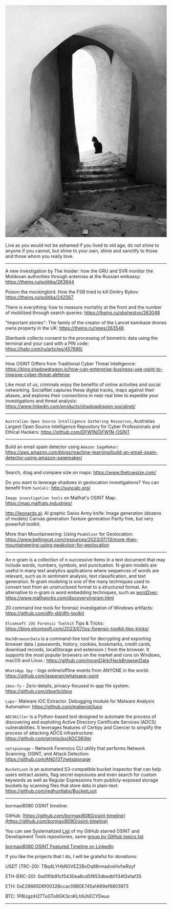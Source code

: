 ![alt text](img/17.jpg)

Live as you would not be ashamed if you lived to old age, do not shine to anyone if you cannot, but shine to your own, shine and sanctify to those and those whom you really love.

----

A new investigation by The Insider: how the GRU and SVR monitor the Moldovan authorities through antennas at the Russian embassy: https://theins.ru/politika/263644

Poison the mockingbird. How the FSB tried to kill Dmitry Bykov: https://theins.ru/politika/242567

There is everything: how to measure mortality at the front and the number of mobilized through search queries: https://theins.ru/obshestvo/263048

"Important stories": The family of the creator of the Lancet kamikaze drones owns property in the UK: https://theins.ru/news/263548

Sberbank collects consent to the processing of biometric data using the terminal and your card with a PIN code: https://habr.com/ru/articles/457686/

----

How OSINT Differs from Traditional Cyber Threat Intelligence: https://blog.shadowdragon.io/how-can-enterprise-business-use-osint-to-improve-cyber-threat-defense

Like most of us, criminals enjoy the benefits of online activities and social networking. SocialNet captures these digital tracks, maps against their aliases, and explores their connections in near real time to expedite your investigations and threat analysis: https://www.linkedin.com/products/shadowdragon-socialnet/

----

```Australian Open Source Intelligence Gathering Resources```, Australias Largest Open Source Intelligence Repository for Cyber Professionals and Ethical Hackers: https://github.com/DFW1N/DFW1N-OSINT

----

Build an email spam detector using ```Amazon SageMaker```: https://aws.amazon.com/blogs/machine-learning/build-an-email-spam-detector-using-amazon-sagemaker/

----

Search, drag and compare size on maps: https://www.thetruesize.com/

Do you want to leverage shadows in geolocation investigations? You can benefit from ```SunCalc```: http://suncalc.org/

```Image investigation tools``` on Malfrat's OSINT Map: https://map.malfrats.industries/

http://leonardo.ai: AI graphic Swiss Army knife: Image generation (dozens of models) Canvas generation Texture generation Partly free, but very powerfull toolkit.

More than Mountaineering: Using ```PeakVisor``` for Geolocation: https://www.bellingcat.com/resources/2023/07/13/more-than-mountaineering-using-peakvisor-for-geolocation

----

An n-gram is a collection of n successive items in a text document that may include words, numbers, symbols, and punctuation. N-gram models are useful in many text analytics applications where sequences of words are relevant, such as in sentiment analysis, text classification, and text generation. N-gram modeling is one of the many techniques used to convert text from an unstructured format to a structured format. An alternative to n-gram is word embedding techniques, such as [word2vec](https://www.mathworks.com/discovery/word2vec.html): https://www.mathworks.com/discovery/ngram.html

20 command line tools for forensic investigation of Windows artifacts: https://github.com/dfir-dd/dfir-toolkit

```Elcomsoft iOS Forensic Toolkit``` Tips & Tricks: https://blog.elcomsoft.com/2023/07/ios-forensic-toolkit-tips-tricks/

```HackBrowserData``` is a command-line tool for decrypting and exporting browser data ( passwords, history, cookies, bookmarks, credit cards, download records, localStorage and extension ) from the browser. It supports the most popular browsers on the market and runs on Windows, macOS and Linux.: https://github.com/moonD4rk/HackBrowserData

```WhatsApp Spy``` - logs online/offline events from ANYONE in the world: https://github.com/jasperan/whatsapp-osint

```zbox-fs``` - Zero-details, privacy-focused in-app file system: https://github.com/zboxfs/zbox

```Lupo``` -  Malware IOC Extractor. Debugging module for Malware Analysis Automation: https://github.com/malienist/lupo

```ADCSKiller``` is a Python-based tool designed to automate the process of discovering and exploiting Active Directory Certificate Services (ADCS) vulnerabilities. It leverages features of Certipy and Coercer to simplify the process of attacking ADCS infrastructure: https://github.com/grimlockx/ADCSKiller

```netspionage``` - Network Forensics CLI utility that performs Network Scanning, OSINT, and Attack Detection: https://github.com/ANG13T/netspionage

```BucketLoot``` is an automated S3-compatible bucket inspector that can help users extract assets, flag secret exposures and even search for custom keywords as well as Regular Expressions from publicly-exposed storage buckets by scanning files that store data in plain-text: https://github.com/redhuntlabs/BucketLoot

----

bormaxi8080 OSINT timeline:

GitHub: [https://github.com/bormaxi8080/osint-timeline](https://github.com/bormaxi8080/osint-timeline)

You can see Systematized [List](https://github.com/bormaxi8080/github-starred-repos-builder/blob/main/starred_repos.md) of my GitHub starred OSINT and Development Tools repositories, same [group by GitHub topics list](https://github.com/bormaxi8080/starred)

[bormaxi8080 OSINT Featured Timeline on LinkedIn](https://www.linkedin.com/in/osintech/details/featured/)

If you like the projects that I do, I will be grateful for donations:

USDT (TRC-20): TBq4LYHbRGVEZ2BvDq88rmadvsHvfwRzyf

ETH (ERC-20): 0xd1f0b91cf5430ea6cd5f853dbedb1134f2e1af35

ETH: 0xE29685D6f0032Bccac08B0E745a1A69ef9803973

BTC: 1P8UgziH27TuGTo9GK3cnKLh9JhECYDeuo

----

